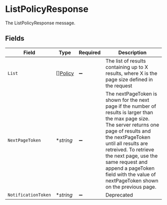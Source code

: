 # ListPolicyResponse

The ListPolicyResponse message.


## Fields

| Field                                                                                                                                                                                                                                                                                                                                            | Type                                                                                                                                                                                                                                                                                                                                             | Required                                                                                                                                                                                                                                                                                                                                         | Description                                                                                                                                                                                                                                                                                                                                      |
| ------------------------------------------------------------------------------------------------------------------------------------------------------------------------------------------------------------------------------------------------------------------------------------------------------------------------------------------------ | ------------------------------------------------------------------------------------------------------------------------------------------------------------------------------------------------------------------------------------------------------------------------------------------------------------------------------------------------ | ------------------------------------------------------------------------------------------------------------------------------------------------------------------------------------------------------------------------------------------------------------------------------------------------------------------------------------------------ | ------------------------------------------------------------------------------------------------------------------------------------------------------------------------------------------------------------------------------------------------------------------------------------------------------------------------------------------------ |
| `List`                                                                                                                                                                                                                                                                                                                                           | [][Policy](../../models/shared/policy.md)                                                                                                                                                                                                                                                                                                        | :heavy_minus_sign:                                                                                                                                                                                                                                                                                                                               |  The list of results containing up to X results, where X is the page size defined in the request<br/>                                                                                                                                                                                                                                            |
| `NextPageToken`                                                                                                                                                                                                                                                                                                                                  | **string*                                                                                                                                                                                                                                                                                                                                        | :heavy_minus_sign:                                                                                                                                                                                                                                                                                                                               |  The nextPageToken is shown for the next page if the number of results is larger than the max page size. The server returns one page of results and the nextPageToken until all results are retreived. To retrieve the next page, use the same request and append a pageToken field with the value of nextPageToken shown on the previous page.<br/> |
| `NotificationToken`                                                                                                                                                                                                                                                                                                                              | **string*                                                                                                                                                                                                                                                                                                                                        | :heavy_minus_sign:                                                                                                                                                                                                                                                                                                                               |  Deprecated<br/>                                                                                                                                                                                                                                                                                                                                 |